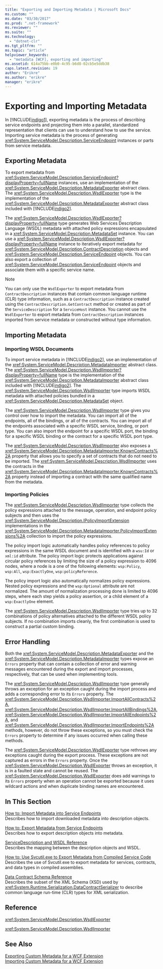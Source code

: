 ```yaml
---
title: "Exporting and Importing Metadata | Microsoft Docs"
ms.custom: ""
ms.date: "03/30/2017"
ms.prod: ".net-framework"
ms.reviewer: ""
ms.suite: ""
ms.technology: 
  - "dotnet-clr"
ms.tgt_pltfrm: ""
ms.topic: "article"
helpviewer_keywords: 
  - "metadata [WCF], exporting and importing"
ms.assetid: 614a75bb-e0b0-4c95-b6d8-02cb5e5ddb38
caps.latest.revision: 19
author: "Erikre"
ms.author: "erikre"
manager: "erikre"
---
```

# Exporting and Importing Metadata
In [!INCLUDE[indigo1](../../../../includes/indigo1-md.md)], exporting metadata is the process of describing service endpoints and projecting them into a parallel, standardized representation that clients can use to understand how to use the service. Importing service metadata is the process of generating <xref:System.ServiceModel.Description.ServiceEndpoint> instances or parts from service metadata.  
  
## Exporting Metadata  
 To export metadata from <xref:System.ServiceModel.Description.ServiceEndpoint?displayProperty=fullName> instances, use an implementation of the <xref:System.ServiceModel.Description.MetadataExporter> abstract class. The <xref:System.ServiceModel.Description.WsdlExporter> type is the implementation of the <xref:System.ServiceModel.Description.MetadataExporter> abstract class included with [!INCLUDE[indigo2](../../../../includes/indigo2-md.md)].  
  
 The <xref:System.ServiceModel.Description.WsdlExporter?displayProperty=fullName> type generates Web Services Description Language (WSDL) metadata with attached policy expressions encapsulated in a <xref:System.ServiceModel.Description.MetadataSet> instance. You can use a <xref:System.ServiceModel.Description.WsdlExporter?displayProperty=fullName> instance to iteratively export metadata for <xref:System.ServiceModel.Description.ContractDescription> objects and <xref:System.ServiceModel.Description.ServiceEndpoint> objects. You can also export a collection of <xref:System.ServiceModel.Description.ServiceEndpoint> objects and associate them with a specific service name.  
  
> [!NOTE]
>  You can only use the `WsdlExporter` to export metadata from `ContractDescription` instances that contain common language runtime (CLR) type information, such as a `ContractDescription` instance created using the `ContractDescription.GetContract` method or created as part of the `ServiceDescription` for a `ServiceHost` instance. You cannot use the `WsdlExporter` to export metadata from `ContractDescription` instances imported from service metadata or constructed without type information.  
  
## Importing Metadata  
  
### Importing WSDL Documents  
 To import service metadata in [!INCLUDE[indigo2](../../../../includes/indigo2-md.md)], use an implementation of the <xref:System.ServiceModel.Description.MetadataImporter> abstract class. The <xref:System.ServiceModel.Description.WsdlImporter?displayProperty=fullName> type is the implementation of the <xref:System.ServiceModel.Description.MetadataImporter> abstract class included with [!INCLUDE[indigo2](../../../../includes/indigo2-md.md)]. The <xref:System.ServiceModel.Description.WsdlImporter> type imports WSDL metadata with attached policies bundled in a <xref:System.ServiceModel.Description.MetadataSet> object.  
  
 The <xref:System.ServiceModel.Description.WsdlImporter> type gives you control over how to import the metadata. You can import all of the endpoints, all of the bindings, or all of the contracts. You can import all of the endpoints associated with a specific WSDL service, binding, or port type. You can also import the endpoint for a specific WSDL port, the binding for a specific WSDL binding or the contract for a specific WSDL port type.  
  
 The <xref:System.ServiceModel.Description.WsdlImporter> also exposes a <xref:System.ServiceModel.Description.MetadataImporter.KnownContracts%2A> property that allows you to specify a set of contracts that do not need to be imported. The <xref:System.ServiceModel.Description.WsdlImporter> uses the contracts in the <xref:System.ServiceModel.Description.MetadataImporter.KnownContracts%2A> property instead of importing a contract with the same qualified name from the metadata.  
  
### Importing Policies  
 The <xref:System.ServiceModel.Description.WsdlImporter> type collects the policy expressions attached to the message, operation, and endpoint policy subjects and then uses the <xref:System.ServiceModel.Description.IPolicyImportExtension> implementations in the <xref:System.ServiceModel.Description.MetadataImporter.PolicyImportExtensions%2A> collection to import the policy expressions.  
  
 The policy import logic automatically handles policy references to policy expressions in the same WSDL document and is identified with a `wsu:Id` or `xml:id` attribute. The policy import logic protects applications against circular policy references by limiting the size of a policy expression to 4096 nodes, where a node is a one of the following elements: `wsp:Policy`, `wsp:All`, `wsp:ExactlyOne`, `wsp:policyReference`.  
  
 The policy import logic also automatically normalizes policy expressions. Nested policy expressions and the `wsp:Optional` attribute are not normalized. The amount of normalization processing done is limited to 4096 steps, where each step yields a policy assertion, or a child element of a `wsp:ExactlyOne` element.  
  
 The <xref:System.ServiceModel.Description.WsdlImporter> type tries up to 32 combinations of policy alternatives attached to the different WSDL policy subjects. If no combination imports cleanly, the first combination is used to construct a partial custom binding.  
  
## Error Handling  
 Both the <xref:System.ServiceModel.Description.MetadataExporter> and the <xref:System.ServiceModel.Description.MetadataImporter> types expose an `Errors` property that can contain a collection of error and warning messages encountered during the export and import processes, respectively, that can be used when implementing tools.  
  
 The <xref:System.ServiceModel.Description.WsdlImporter> type generally throws an exception for an exception caught during the import process and adds a corresponding error to its `Errors` property. The <xref:System.ServiceModel.Description.WsdlImporter.ImportAllContracts%2A>, <xref:System.ServiceModel.Description.WsdlImporter.ImportAllBindings%2A>, <xref:System.ServiceModel.Description.WsdlImporter.ImportAllEndpoints%2A>, and <xref:System.ServiceModel.Description.WsdlImporter.ImportEndpoints%2A> methods, however, do not throw these exceptions, so you must check the `Errors` property to determine if any issues occurred when calling these methods.  
  
 The <xref:System.ServiceModel.Description.WsdlExporter> type rethrows any exceptions caught during the export process. These exceptions are not captured as errors in the `Errors` property. Once the <xref:System.ServiceModel.Description.WsdlExporter> throws an exception, it is in a faulted state and cannot be reused. The <xref:System.ServiceModel.Description.WsdlExporter> does add warnings to its `Errors` property when an operation cannot be exported because it uses wildcard actions and when duplicate binding names are encountered.  
  
## In This Section  
 [How to: Import Metadata into Service Endpoints](../../../../docs/framework/wcf/feature-details/how-to-import-metadata-into-service-endpoints.md)  
 Describes how to import downloaded metadata into description objects.  
  
 [How to: Export Metadata from Service Endpoints](../../../../docs/framework/wcf/feature-details/how-to-export-metadata-from-service-endpoints.md)  
 Describes how to export description objects into metadata.  
  
 [ServiceDescription and WSDL Reference](../../../../docs/framework/wcf/feature-details/servicedescription-and-wsdl-reference.md)  
 Describes the mapping between the description objects and WSDL.  
  
 [How to: Use Svcutil.exe to Export Metadata from Compiled Service Code](../../../../docs/framework/wcf/feature-details/how-to-use-svcutil-exe-to-export-metadata-from-compiled-service-code.md)  
 Describes the use of Svcutil.exe to export metadata for services, contracts, and data types in compiled assemblies.  
  
 [Data Contract Schema Reference](../../../../docs/framework/wcf/feature-details/data-contract-schema-reference.md)  
 Describes the subset of the XML Schema (XSD) used by <xref:System.Runtime.Serialization.DataContractSerializer> to describe common language run-time (CLR) types for XML serialization.  
  
## Reference  
 <xref:System.ServiceModel.Description.WsdlExporter>  
  
 <xref:System.ServiceModel.Description.WsdlImporter>  
  
## See Also  
 [Exporting Custom Metadata for a WCF Extension](../../../../docs/framework/wcf/extending/exporting-custom-metadata-for-a-wcf-extension.md)   
 [Importing Custom Metadata for a WCF Extension](../../../../docs/framework/wcf/extending/importing-custom-metadata-for-a-wcf-extension.md)